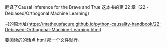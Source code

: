 翻译了Causal Inference for the Brave and True 这本书的第 22 章（22 - Debiased/Orthogonal Machine Learning）

书的原地址(https://matheusfacure.github.io/python-causality-handbook/22-Debiased-Orthogonal-Machine-Learning.html)

要阅读的的话点 html 那一个文件就行。
